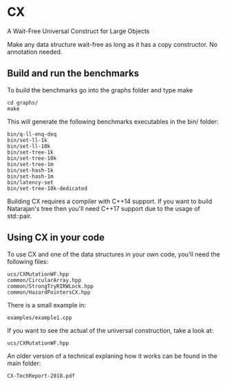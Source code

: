 # CX

A Wait-Free Universal Construct for Large Objects

Make any data structure wait-free as long as it has a copy constructor. No annotation needed.

## Build and run the benchmarks ##
To build the benchmarks go into the graphs folder and type make

	cd graphs/
	make
	
This will generate the following benchmarks executables in the bin/ folder:

	bin/q-ll-enq-deq
	bin/set-ll-1k
	bin/set-ll-10k
	bin/set-tree-1k
	bin/set-tree-10k
	bin/set-tree-1m
	bin/set-hash-1k
	bin/set-hash-1m
	bin/latency-set
	bin/set-tree-10k-dedicated

Building CX requires a compiler with C++14 support. If you want to build Natarajan's tree then you'll need C++17 support due to the usage of std::pair.
	
## Using CX in your code ##
To use CX and one of the data structures in your own code, you'll need the following files:

	ucs/CXMutationWF.hpp
	common/CircularArray.hpp
	common/StrongTryRIRWLock.hpp
	common/HazardPointersCX.hpp
	
There is a small example in:
 
	examples/example1.cpp

If you want to see the actual of the universal construction, take a look at:

    ucs/CXMutationWF.hpp

An older version of a technical explaning how it works can be found in the main folder:

    CX-TechReport-2018.pdf
